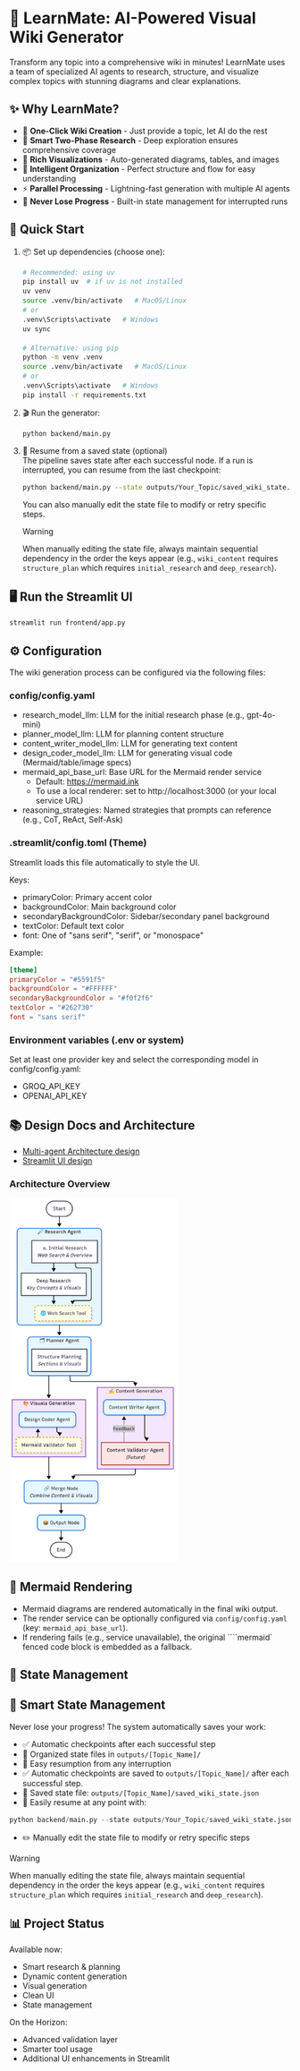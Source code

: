 # 🤖 LearnMate: AI-Powered Visual Wiki Generator

Transform any topic into a comprehensive wiki in minutes! LearnMate uses a team of specialized AI agents to research, structure, and visualize complex topics with stunning diagrams and clear explanations.

## ✨ Why LearnMate?

- 🎯 **One-Click Wiki Creation** - Just provide a topic, let AI do the rest
- 🧠 **Smart Two-Phase Research** - Deep exploration ensures comprehensive coverage
- 🎨 **Rich Visualizations** - Auto-generated diagrams, tables, and images
- 📝 **Intelligent Organization** - Perfect structure and flow for easy understanding
- ⚡ **Parallel Processing** - Lightning-fast generation with multiple AI agents
- 💾 **Never Lose Progress** - Built-in state management for interrupted runs

## 🚀 Quick Start

1. 📦 Set up dependencies (choose one):

   ```bash
   # Recommended: using uv
   pip install uv  # if uv is not installed
   uv venv
   source .venv/bin/activate   # MacOS/Linux
   # or
   .venv\Scripts\activate   # Windows
   uv sync

   # Alternative: using pip
   python -m venv .venv
   source .venv/bin/activate   # MacOS/Linux
   # or
   .venv\Scripts\activate   # Windows
   pip install -r requirements.txt
   ```

2. 🎬 Run the generator:

   ```bash
   python backend/main.py
   ```

3. 🔄 Resume from a saved state (optional)  
   The pipeline saves state after each successful node. If a run is interrupted, you can resume from the last checkpoint:

   ```bash
   python backend/main.py --state outputs/Your_Topic/saved_wiki_state.json
   ```

   You can also manually edit the state file to modify or retry specific steps.

   > [!WARNING]
   > When manually editing the state file, always maintain sequential dependency in the order the keys appear (e.g., `wiki_content` requires `structure_plan` which requires `initial_research` and `deep_research`).

## 🖥️ Run the Streamlit UI

```bash
streamlit run frontend/app.py
```

## ⚙️ Configuration

The wiki generation process can be configured via the following files:

### config/config.yaml

- research_model_llm: LLM for the initial research phase (e.g., gpt-4o-mini)
- planner_model_llm: LLM for planning content structure
- content_writer_model_llm: LLM for generating text content
- design_coder_model_llm: LLM for generating visual code (Mermaid/table/image specs)
- mermaid_api_base_url: Base URL for the Mermaid render service
  - Default: https://mermaid.ink
  - To use a local renderer: set to http://localhost:3000 (or your local service URL)
- reasoning_strategies: Named strategies that prompts can reference (e.g., CoT, ReAct, Self-Ask)

### .streamlit/config.toml (Theme)

Streamlit loads this file automatically to style the UI.

Keys:

- primaryColor: Primary accent color
- backgroundColor: Main background color
- secondaryBackgroundColor: Sidebar/secondary panel background
- textColor: Default text color
- font: One of "sans serif", "serif", or "monospace"

Example:

```toml
[theme]
primaryColor = "#5591f5"
backgroundColor = "#FFFFFF"
secondaryBackgroundColor = "#f0f2f6"
textColor = "#262730"
font = "sans serif"
```

### Environment variables (.env or system)

Set at least one provider key and select the corresponding model in config/config.yaml:

- GROQ_API_KEY
- OPENAI_API_KEY

## 📚 Design Docs and Architecture

- [Multi-agent Architecture design](documentation/backend_design.md)
- [Streamlit UI design](documentation/streamlit_ui_design.md)

### Architecture Overview

<img src="documentation/multi_agent_design_flowchart.png" alt="Multi-agent Architecture" width="300"/>

## 🧩 Mermaid Rendering

- Mermaid diagrams are rendered automatically in the final wiki output.
- The render service can be optionally configured via `config/config.yaml` (key: `mermaid_api_base_url`).
- If rendering fails (e.g., service unavailable), the original ````mermaid` fenced code block is embedded as a fallback.

## 💾 State Management

## 💾 Smart State Management

Never lose your progress! The system automatically saves your work:

- ✅ Automatic checkpoints after each successful step
- 📁 Organized state files in `outputs/[Topic_Name]/`
- 🔄 Easy resumption from any interruption
- ✅ Automatic checkpoints are saved to `outputs/[Topic_Name]/` after each successful step.
- 📁 Saved state file: `outputs/[Topic_Name]/saved_wiki_state.json`
- 🔄 Easily resume at any point with:

```python
python backend/main.py --state outputs/Your_Topic/saved_wiki_state.json
```

- ✏️ Manually edit the state file to modify or retry specific steps

> [!WARNING]
> When manually editing the state file, always maintain sequential dependency in the order the keys appear (e.g., `wiki_content` requires `structure_plan` which requires `initial_research` and `deep_research`).

## 📊 Project Status

Available now:

- Smart research & planning
- Dynamic content generation
- Visual generation
- Clean UI
- State management

On the Horizon:

- Advanced validation layer
- Smarter tool usage
- Additional UI enhancements in Streamlit
